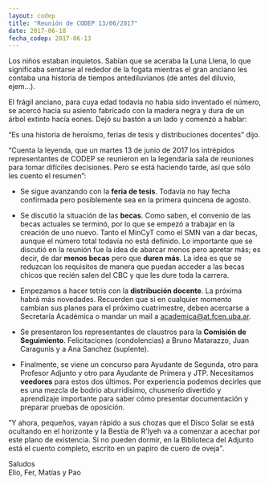 ```yaml
---
layout: codep
title: "Reunión de CODEP 13/06/2017"
date: 2017-06-18
fecha_codep: 2017-06-13
---
```


Los niños estaban inquietos. Sabían que se aceraba la Luna Llena, lo que significaba sentarse al rededor de la fogata mientras el gran anciano les contaba una historia de tiempos antediluvianos (de antes del diluvio, ejem...).

El frágil anciano, para cuya edad todavía no había sido inventado el número, se acercó hacia su asiento fabricado con la madera negra y dura de un árbol extinto hacía eones. Dejó su bastón a un lado y comenzó a hablar:

“Es una historia de heroísmo, ferias de tesis y distribuciones docentes” dijo.

“Cuenta la leyenda, que un martes 13 de junio de 2017 los intrépidos representantes de CODEP se reunieron en la legendaria sala de reuniones para tomar difíciles decisiones. Pero se está haciendo tarde, así que sólo les cuento el resumen”:

* Se sigue avanzando con la **feria de tesis**. Todavía no hay fecha confirmada pero posiblemente sea en la primera quincena de agosto. 

* Se discutió la situación de las **becas**. Como saben, el convenio de las becas actuales se terminó, por lo que se empezó a trabajar en la creación de uno nuevo. Tanto el MinCyT como el SMN van a dar becas, aunque el número total todavía no está definido. Lo importante que se discutió en la reunión fue la idea de abarcar menos pero apretar más; es decir, de dar **menos becas** pero que **duren más**. La idea es que se reduzcan los requisitos de manera que puedan acceder a las becas chicos que recién salen del CBC y que les dure toda la carrera. 

* Empezamos a hacer tetris con la **distribución docente**. La próxima habrá más novedades. Recuerden que si en cualquier momento cambian sus planes para el próximo cuatrimestre, deben acercarse a Secretaría Académica o mandar un mail a [academica@at.fcen.uba.ar](mailto:academica@at.fcen.uba.ar). 

* Se presentaron los representantes de claustros para la **Comisión de Seguimiento**. Felicitaciones (condolencias) a Bruno Matarazzo, Juan Caragunis y a Ana Sanchez (suplente). 

* Finalmente, se viene un concurso para Ayudante de Segunda, otro para Profesor Adjunto y otro para Ayudante de Primera y JTP. Necesitamos **veedores** para estos dos últimos. Por experiencia podemos decirles que es una mezcla de bodrio aburridísimo, chusmerío divertido y aprendizaje importante para saber cómo presentar documentación y preparar pruebas de oposición. 

”Y ahora, pequeños, vayan rápido a sus chozas que el Disco Solar se está ocultando en el horizonte y la Bestia de R'lyeh va a comenzar a acechar por este plano de existencia. Si no pueden dormir, en la Biblioteca del Adjunto está el cuento completo, escrito en un papiro de cuero de oveja". 

Saludos   
Elio, Fer, Matías y Pao